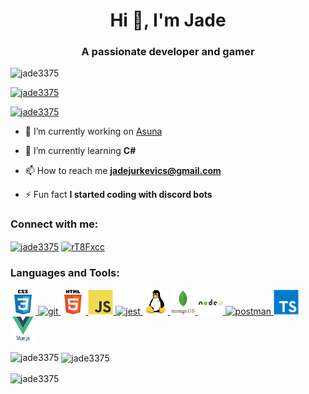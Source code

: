 <h1 align="center">Hi 👋, I'm Jade</h1>
<h3 align="center">A passionate developer and gamer</h3>

<p align="left"> <img src="https://komarev.com/ghpvc/?username=jade3375&label=Profile%20views&color=0e75b6&style=plastic" alt="jade3375" /> </p>

<p align="left"> <a href="https://github.com/ryo-ma/github-profile-trophy"><img src="https://github-profile-trophy.vercel.app/?username=jade3375" alt="jade3375" /></a> </p>

<p align="left"> <a href="https://twitter.com/jade3375" target="blank"><img src="https://img.shields.io/twitter/follow/jade3375?logo=twitter&style=for-the-badge" alt="jade3375" /></a> </p>

- 🔭 I’m currently working on [Asuna](https://github.com/Jade3375/Asuna)

- 🌱 I’m currently learning **C#**

- 📫 How to reach me **jadejurkevics@gmail.com**

- ⚡ Fun fact **I started coding with discord bots**

<h3 align="left">Connect with me:</h3>
<p align="left">
<a href="https://twitter.com/jade3375" target="blank"><img align="center" src="https://raw.githubusercontent.com/rahuldkjain/github-profile-readme-generator/master/src/images/icons/Social/twitter.svg" alt="jade3375" height="30" width="40" /></a>
<a href="https://discord.gg/rT8Fxcc" target="blank"><img align="center" src="https://raw.githubusercontent.com/rahuldkjain/github-profile-readme-generator/master/src/images/icons/Social/discord.svg" alt="rT8Fxcc" height="30" width="40" /></a>
</p>

<h3 align="left">Languages and Tools:</h3>
<p align="left"> <a href="https://www.w3schools.com/css/" target="_blank" rel="noreferrer"> <img src="https://raw.githubusercontent.com/devicons/devicon/master/icons/css3/css3-original-wordmark.svg" alt="css3" width="40" height="40"/> </a> <a href="https://git-scm.com/" target="_blank" rel="noreferrer"> <img src="https://www.vectorlogo.zone/logos/git-scm/git-scm-icon.svg" alt="git" width="40" height="40"/> </a> <a href="https://www.w3.org/html/" target="_blank" rel="noreferrer"> <img src="https://raw.githubusercontent.com/devicons/devicon/master/icons/html5/html5-original-wordmark.svg" alt="html5" width="40" height="40"/> </a> <a href="https://developer.mozilla.org/en-US/docs/Web/JavaScript" target="_blank" rel="noreferrer"> <img src="https://raw.githubusercontent.com/devicons/devicon/master/icons/javascript/javascript-original.svg" alt="javascript" width="40" height="40"/> </a> <a href="https://jestjs.io" target="_blank" rel="noreferrer"> <img src="https://www.vectorlogo.zone/logos/jestjsio/jestjsio-icon.svg" alt="jest" width="40" height="40"/> </a> <a href="https://www.linux.org/" target="_blank" rel="noreferrer"> <img src="https://raw.githubusercontent.com/devicons/devicon/master/icons/linux/linux-original.svg" alt="linux" width="40" height="40"/> </a> <a href="https://www.mongodb.com/" target="_blank" rel="noreferrer"> <img src="https://raw.githubusercontent.com/devicons/devicon/master/icons/mongodb/mongodb-original-wordmark.svg" alt="mongodb" width="40" height="40"/> </a> <a href="https://nodejs.org" target="_blank" rel="noreferrer"> <img src="https://raw.githubusercontent.com/devicons/devicon/master/icons/nodejs/nodejs-original-wordmark.svg" alt="nodejs" width="40" height="40"/> </a> <a href="https://postman.com" target="_blank" rel="noreferrer"> <img src="https://www.vectorlogo.zone/logos/getpostman/getpostman-icon.svg" alt="postman" width="40" height="40"/> </a> <a href="https://www.typescriptlang.org/" target="_blank" rel="noreferrer"> <img src="https://raw.githubusercontent.com/devicons/devicon/master/icons/typescript/typescript-original.svg" alt="typescript" width="40" height="40"/> </a> <a href="https://vuejs.org/" target="_blank" rel="noreferrer"> <img src="https://raw.githubusercontent.com/devicons/devicon/master/icons/vuejs/vuejs-original-wordmark.svg" alt="vuejs" width="40" height="40"/> </a> </p>

<p><img align="left" src="https://github-readme-stats.vercel.app/api/top-langs?username=jade3375&show_icons=true&locale=en&layout=compact" alt="jade3375" /></p>

<p>&nbsp;<img align="center" src="https://github-readme-stats.vercel.app/api?username=jade3375&show_icons=true&theme=dark&locale=en" alt="jade3375" /></p>

<p><img align="center" src="https://github-readme-streak-stats.herokuapp.com/?user=jade3375&" alt="jade3375" /></p>
